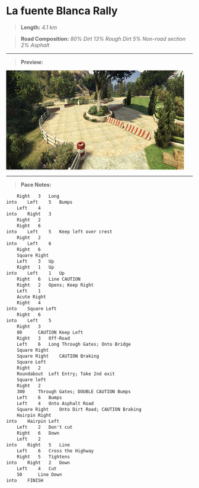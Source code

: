 # La fuente Blanca Rally
> **Length:** *4.1 km*
 
> **Road Composition:**
*80% Dirt*
*13% Rough Dirt*
*5% Non-road section*
*2% Asphalt*
---
> **Preview:**

![la-fuente-blanca-rally.jpg](previews/la-fuente-blanca-rally.jpg)

---
> **Pace Notes:** 

		Right 	3	Long
	into	Left 	5	Bumps
		Left 	4
	into	Right 	3
		Right 	2
		Right 	6
	into	Left 	5	Keep left over crest
		Right 	2
	into	Left 	6
		Right 	6
		Square Right
		Left 	3	Up
		Right	1	Up
	into	Left 	1	Up
		Right 	6	Line CAUTION
		Right 	2	Opens; Keep Right
		Left	1
		Acute Right
		Right 	4
	into 	Square Left
		Right 	6
	into 	Left 	5
		Right 	3
		80		CAUTION Keep Left
		Right 	3	Off-Road
		Left	6	Long Through Gates; Onto Bridge
		Square Right
		Square Right	CAUTION Braking
		Square Left
		Right 	2
		Roundabout	Left Entry; Take 2nd exit
		Square left
		Right	2
		300		Through Gates; DOUBLE CAUTION Bumps
		Left 	6	Bumps
		Left 	4	Onto Asphalt Road
		Square Right	Onto Dirt Road; CAUTION Braking
		Hairpin Right
	into	Hairpin Left
		Left 	2	Don't cut
		Right	6 	Down
		Left 	2
	into 	Right	5 	Line
		Left	6	Cross the Highway
		Right	5	Tightens
	into	Right	2	Down
		Left 	4	Cut
		50		Line Down
	into	FINISH